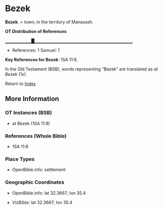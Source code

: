 # Bezek
**Bezek**. 
= town; in the territory of Manasseh. 


**OT Distribution of References**

▁▁▁▁▁▁▁▁█▁▁▁▁▁▁▁▁▁▁▁▁▁▁▁▁▁▁▁▁▁▁▁▁▁▁▁▁▁▁
* References: 1 Samuel: 1



**Key References for Bezek**: 
1SA 11:8. 


In the Old Testament (BSB), words representing “Bezek” are translated as 
*at Bezek* (1x). 




Return to [Index](00-Index.md)

## More Information

### OT Instances (BSB)

* at Bezek (1SA 11:8)



### References (Whole Bible)

* 1SA 11:8


### Place Types

* OpenBible.info: settlement



### Geographic Coordinates

* OpenBible.info: lat 32.3667; lon 35.4

* VizBible: lat 32.3667; lon 35.4




